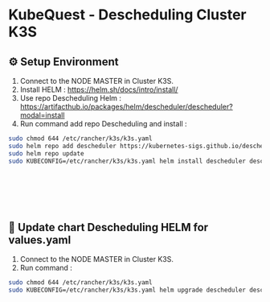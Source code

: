 # KubeQuest - Descheduling Cluster K3S

## ⚙️ Setup Environment
1. Connect to the NODE MASTER in Cluster K3S.
2. Install HELM : https://helm.sh/docs/intro/install/
3. Use repo Descheduling Helm : https://artifacthub.io/packages/helm/descheduler/descheduler?modal=install
4. Run command add repo Descheduling and install :
```bash
sudo chmod 644 /etc/rancher/k3s/k3s.yaml
sudo helm repo add descheduler https://kubernetes-sigs.github.io/descheduler/
sudo helm repo update
sudo KUBECONFIG=/etc/rancher/k3s/k3s.yaml helm install descheduler descheduler/descheduler --namespace descheduler --create-namespace --version 0.30.1 --values values.yaml
```

<br /><br /><br /><br />


## 🚀 Update chart Descheduling HELM for values.yaml
1. Connect to the NODE MASTER in Cluster K3S.
2. Run command :
```bash
sudo chmod 644 /etc/rancher/k3s/k3s.yaml
sudo KUBECONFIG=/etc/rancher/k3s/k3s.yaml helm upgrade descheduler descheduler/descheduler --namespace descheduler --values values.yaml
```
